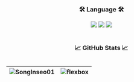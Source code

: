 <h3 align="center">🛠️ Language 🛠️</h3>

<div style="display:flex; flex-direction:column; align-items:flex-start;"></div>

<div align="center">
  <img src="https://img.shields.io/badge/-0040ab?style=flat-square&logo=C&logoColor=A8B9CC"/>
  <img src="https://img.shields.io/badge/C++-d6d6d6?style=flat-square&logo=cplusplus&logoColor=00599C"/>
  <img src="https://img.shields.io/badge/Python-f3ff12?style=flat-square&logo=Python&logoColor=3776AB"/>
</div>

<br>

<h3 align="center">📈 GitHub Stats 📈</h3>

<div style="display:flex; flex-direction:column; align-items:flex-start;"></div>

<div align="center">
  
 <!-- ![Inseo's GitHub stats](https://github-readme-stats.vercel.app/api?username=SongInseo01&show_icons=true&theme=dracula) -->

 <!-- ![Top Langs](https://github-readme-stats.vercel.app/api/top-langs/?username=SongInseo01&layout=compact&theme=dracula) -->

  | <img src="https://github-readme-stats.vercel.app/api?username=SongInseo01&show_icons=true&theme=dracula" alt="SongInseo01" />  | <img src="https://github-readme-stats.vercel.app/api/top-langs/?username=SongInseo01&layout=compact&hide=html&theme=dracula" alt="flexbox" /> |
  | ------------- | ------------- |  
</div>
